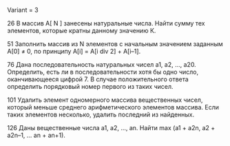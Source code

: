 Variant = 3

26 В массив A[ N ] занесены натуральные числа. Найти сумму тех элементов, которые кратны данному значению К.

51 Заполнить массив из N элементов с начальным значением заданным А[0] ≠ 0, по принципу A[i] = A[i div 2] + A[i–1].

76 Дана последовательность натуральных чисел а1, a2, ..., а20. Определить, есть ли в последовательности хотя бы одно число, оканчивающееся цифрой 7. В случае положительного ответа определить порядковый номер первого из таких чисел.

101 Удалить элемент одномерного массива вещественных чисел, который меньше среднего арифметического элементов массива. Если таких элементов несколько, удалить последний из найденных.

126 Даны вещественные числа а1, а2, ..., an. Найти max (a1 + a2n, a2 + a2n–1, … an + an+1).













